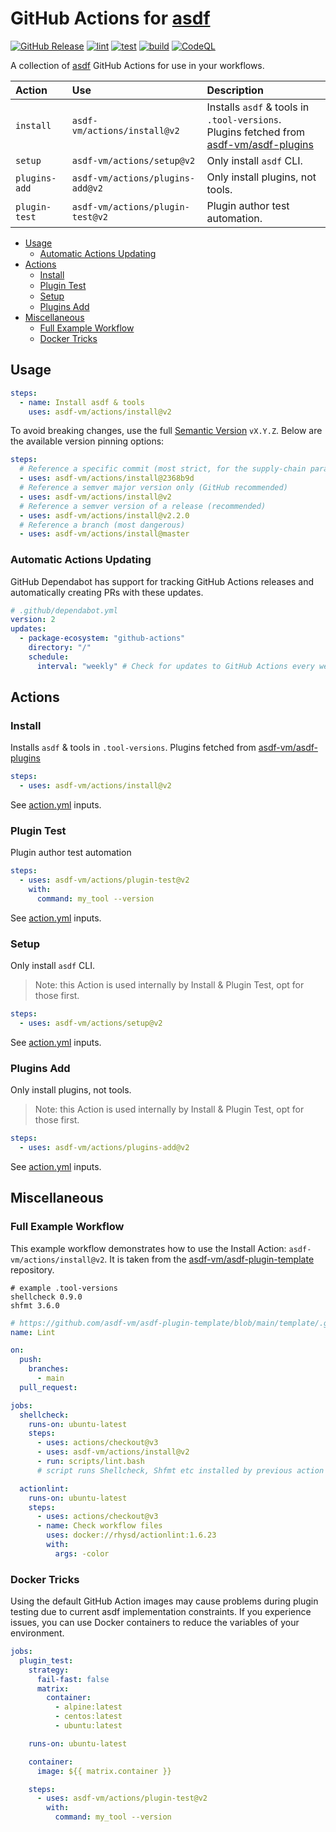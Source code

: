 # GitHub Actions for [asdf](https://github.com/asdf-vm/asdf)

[![GitHub Release](https://img.shields.io/github/release/asdf-vm/actions.svg?color=green)](https://github.com/asdf-vm/actions/releases)
[![lint](https://github.com/asdf-vm/actions/workflows/lint/badge.svg?branch=master)](https://github.com/asdf-vm/actions/actions)
[![test](https://github.com/asdf-vm/actions/workflows/test/badge.svg?branch=master)](https://github.com/asdf-vm/actions/actions)
[![build](https://github.com/asdf-vm/actions/workflows/build/badge.svg?branch=master)](https://github.com/asdf-vm/actions/actions)
[![CodeQL](https://github.com/asdf-vm/actions/workflows/CodeQL/badge.svg?branch=master)](https://github.com/asdf-vm/actions/actions)

A collection of [asdf](https://github.com/asdf-vm/asdf) GitHub Actions for use in your
workflows.

| Action        | Use                              | Description                                                                                                                          |
| :------------ | :------------------------------- | :----------------------------------------------------------------------------------------------------------------------------------- |
| `install`     | `asdf-vm/actions/install@v2`     | Installs `asdf` & tools in `.tool-versions`.<br>Plugins fetched from [asdf-vm/asdf-plugins](https://github.com/asdf-vm/asdf-plugins) |
| `setup`       | `asdf-vm/actions/setup@v2`       | Only install `asdf` CLI.                                                                                                             |
| `plugins-add` | `asdf-vm/actions/plugins-add@v2` | Only install plugins, not tools.                                                                                                     |
| `plugin-test` | `asdf-vm/actions/plugin-test@v2` | Plugin author test automation.                                                                                                       |

<!-- TOC -->
* [Usage](#usage)
  * [Automatic Actions Updating](#automatic-actions-updating)
* [Actions](#actions)
  * [Install](#install)
  * [Plugin Test](#plugin-test)
  * [Setup](#setup)
  * [Plugins Add](#plugins-add)
* [Miscellaneous](#miscellaneous)
  * [Full Example Workflow](#full-example-workflow)
  * [Docker Tricks](#docker-tricks)
<!-- TOC -->

## Usage

```yaml
steps:
  - name: Install asdf & tools
    uses: asdf-vm/actions/install@v2
```

To avoid breaking changes, use the full [Semantic Version](https://semver.org/)
`vX.Y.Z`. Below are the available version pinning options:

```yaml
steps:
  # Reference a specific commit (most strict, for the supply-chain paranoid)
  - uses: asdf-vm/actions/install@2368b9d
  # Reference a semver major version only (GitHub recommended)
  - uses: asdf-vm/actions/install@v2
  # Reference a semver version of a release (recommended)
  - uses: asdf-vm/actions/install@v2.2.0
  # Reference a branch (most dangerous)
  - uses: asdf-vm/actions/install@master
```

### Automatic Actions Updating

GitHub Dependabot has support for tracking GitHub Actions releases and
automatically creating PRs with these updates.

```yaml
# .github/dependabot.yml
version: 2
updates:
  - package-ecosystem: "github-actions"
    directory: "/"
    schedule:
      interval: "weekly" # Check for updates to GitHub Actions every week
```

## Actions

### Install

Installs `asdf` & tools in `.tool-versions`. Plugins fetched from
[asdf-vm/asdf-plugins](https://github.com/asdf-vm/asdf-plugins)

```yaml
steps:
  - uses: asdf-vm/actions/install@v2
```

<!-- TODO(jthegedus): capture action.yml options in a markdown table here. Show usage examples for each option. -->

See [action.yml](install/action.yml) inputs.

### Plugin Test

Plugin author test automation

```yaml
steps:
  - uses: asdf-vm/actions/plugin-test@v2
    with:
      command: my_tool --version
```

<!-- TODO(jthegedus): capture action.yml options in a markdown table here. Show usage examples for each option. -->

See [action.yml](plugin-test/action.yml) inputs.

### Setup

Only install `asdf` CLI.

> Note: this Action is used internally by Install & Plugin Test, opt for those
> first.

```yaml
steps:
  - uses: asdf-vm/actions/setup@v2
```

<!-- TODO(jthegedus): capture action.yml options in a markdown table here. Show usage examples for each option. -->

See [action.yml](setup/action.yml) inputs.

### Plugins Add

Only install plugins, not tools.

> Note: this Action is used internally by Install & Plugin Test, opt for those
> first.

```yaml
steps:
  - uses: asdf-vm/actions/plugins-add@v2
```

<!-- TODO(jthegedus): capture action.yml options in a markdown table here. Show usage examples for each option. -->

See [action.yml](plugins-add/action.yml) inputs.

## Miscellaneous

### Full Example Workflow

This example workflow demonstrates how to use the Install Action:
`asdf-vm/actions/install@v2`. It is taken from the
[asdf-vm/asdf-plugin-template](https://github.com/asdf-vm/asdf-plugin-template)
repository.

```shell
# example .tool-versions
shellcheck 0.9.0
shfmt 3.6.0
```

```yaml
# https://github.com/asdf-vm/asdf-plugin-template/blob/main/template/.github/workflows/lint.yml
name: Lint

on:
  push:
    branches:
      - main
  pull_request:

jobs:
  shellcheck:
    runs-on: ubuntu-latest
    steps:
      - uses: actions/checkout@v3
      - uses: asdf-vm/actions/install@v2
      - run: scripts/lint.bash
      # script runs Shellcheck, Shfmt etc installed by previous action

  actionlint:
    runs-on: ubuntu-latest
    steps:
      - uses: actions/checkout@v3
      - name: Check workflow files
        uses: docker://rhysd/actionlint:1.6.23
        with:
          args: -color
```

### Docker Tricks

Using the default GitHub Action images may cause problems during plugin testing
due to current asdf implementation constraints. If you experience issues, you
can use Docker containers to reduce the variables of your environment.

```yaml
jobs:
  plugin_test:
    strategy:
      fail-fast: false
      matrix:
        container:
          - alpine:latest
          - centos:latest
          - ubuntu:latest

    runs-on: ubuntu-latest

    container:
      image: ${{ matrix.container }}

    steps:
      - uses: asdf-vm/actions/plugin-test@v2
        with:
          command: my_tool --version
```
